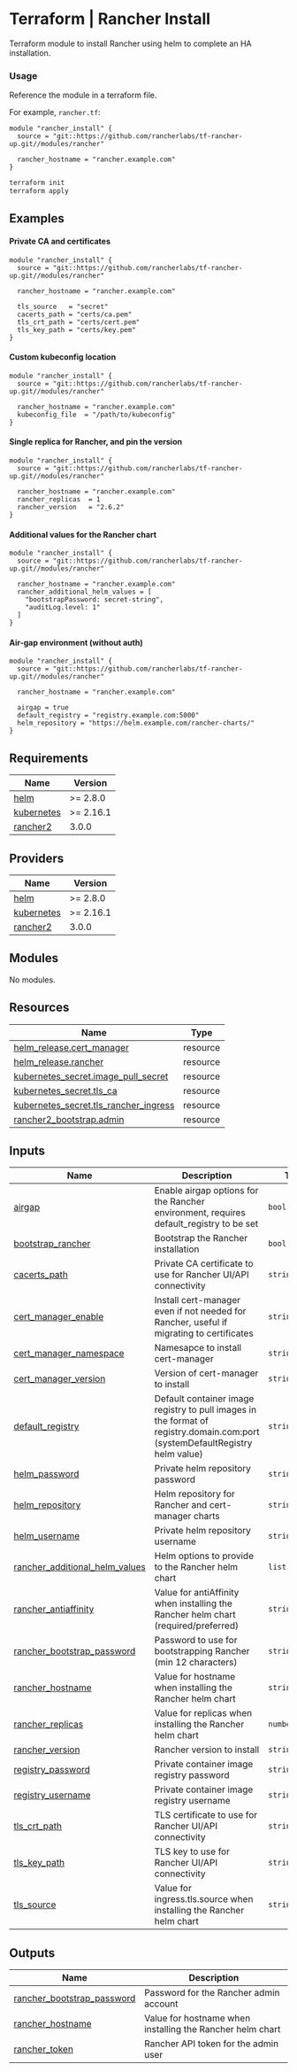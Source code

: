 # Terraform | Rancher Install

Terraform module to install Rancher using helm to complete an HA installation.

### Usage

Reference the module in a terraform file.

For example, `rancher.tf`:
```hcl
module "rancher_install" {
  source = "git::https://github.com/rancherlabs/tf-rancher-up.git//modules/rancher"

  rancher_hostname = "rancher.example.com"
}
```

```bash
terraform init
terraform apply
```

## Examples

#### Private CA and certificates

```hcl
module "rancher_install" {
  source = "git::https://github.com/rancherlabs/tf-rancher-up.git//modules/rancher"

  rancher_hostname = "rancher.example.com"

  tls_source   = "secret"
  cacerts_path = "certs/ca.pem"
  tls_crt_path = "certs/cert.pem"
  tls_key_path = "certs/key.pem"
}
```

#### Custom kubeconfig location

```hcl
module "rancher_install" {
  source = "git::https://github.com/rancherlabs/tf-rancher-up.git//modules/rancher"

  rancher_hostname = "rancher.example.com"
  kubeconfig_file  = "/path/to/kubeconfig"
}
```

#### Single replica for Rancher, and pin the version

```hcl
module "rancher_install" {
  source = "git::https://github.com/rancherlabs/tf-rancher-up.git//modules/rancher"

  rancher_hostname = "rancher.example.com"
  rancher_replicas  = 1
  rancher_version   = "2.6.2"
}
```

#### Additional values for the Rancher chart

```hcl
module "rancher_install" {
  source = "git::https://github.com/rancherlabs/tf-rancher-up.git//modules/rancher"

  rancher_hostname = "rancher.example.com"
  rancher_additional_helm_values = [
    "bootstrapPassword: secret-string",
    "auditLog.level: 1"
  ]
}
```

#### Air-gap environment (without auth)

```hcl
module "rancher_install" {
  source = "git::https://github.com/rancherlabs/tf-rancher-up.git//modules/rancher"

  rancher_hostname = "rancher.example.com"

  airgap = true
  default_registry = "registry.example.com:5000"
  helm_repository = "https://helm.example.com/rancher-charts/"
}
```

## Requirements

| Name | Version |
|------|---------|
| <a name="requirement_helm"></a> [helm](#requirement\_helm) | >= 2.8.0 |
| <a name="requirement_kubernetes"></a> [kubernetes](#requirement\_kubernetes) | >= 2.16.1 |
| <a name="requirement_rancher2"></a> [rancher2](#requirement\_rancher2) | 3.0.0 |

## Providers

| Name | Version |
|------|---------|
| <a name="provider_helm"></a> [helm](#provider\_helm) | >= 2.8.0 |
| <a name="provider_kubernetes"></a> [kubernetes](#provider\_kubernetes) | >= 2.16.1 |
| <a name="provider_rancher2"></a> [rancher2](#provider\_rancher2) | 3.0.0 |

## Modules

No modules.

## Resources

| Name | Type |
|------|------|
| [helm_release.cert_manager](https://registry.terraform.io/providers/hashicorp/helm/latest/docs/resources/release) | resource |
| [helm_release.rancher](https://registry.terraform.io/providers/hashicorp/helm/latest/docs/resources/release) | resource |
| [kubernetes_secret.image_pull_secret](https://registry.terraform.io/providers/hashicorp/kubernetes/latest/docs/resources/secret) | resource |
| [kubernetes_secret.tls_ca](https://registry.terraform.io/providers/hashicorp/kubernetes/latest/docs/resources/secret) | resource |
| [kubernetes_secret.tls_rancher_ingress](https://registry.terraform.io/providers/hashicorp/kubernetes/latest/docs/resources/secret) | resource |
| [rancher2_bootstrap.admin](https://registry.terraform.io/providers/rancher/rancher2/3.0.0/docs/resources/bootstrap) | resource |

## Inputs

| Name | Description | Type | Default | Required |
|------|-------------|------|---------|:--------:|
| <a name="input_airgap"></a> [airgap](#input\_airgap) | Enable airgap options for the Rancher environment, requires default\_registry to be set | `bool` | `false` | no |
| <a name="input_bootstrap_rancher"></a> [bootstrap\_rancher](#input\_bootstrap\_rancher) | Bootstrap the Rancher installation | `bool` | `true` | no |
| <a name="input_cacerts_path"></a> [cacerts\_path](#input\_cacerts\_path) | Private CA certificate to use for Rancher UI/API connectivity | `string` | `null` | no |
| <a name="input_cert_manager_enable"></a> [cert\_manager\_enable](#input\_cert\_manager\_enable) | Install cert-manager even if not needed for Rancher, useful if migrating to certificates | `string` | `false` | no |
| <a name="input_cert_manager_namespace"></a> [cert\_manager\_namespace](#input\_cert\_manager\_namespace) | Namesapce to install cert-manager | `string` | `"cert-manager"` | no |
| <a name="input_cert_manager_version"></a> [cert\_manager\_version](#input\_cert\_manager\_version) | Version of cert-manager to install | `string` | `"v1.5.1"` | no |
| <a name="input_default_registry"></a> [default\_registry](#input\_default\_registry) | Default container image registry to pull images in the format of registry.domain.com:port (systemDefaultRegistry helm value) | `string` | `null` | no |
| <a name="input_helm_password"></a> [helm\_password](#input\_helm\_password) | Private helm repository password | `string` | `null` | no |
| <a name="input_helm_repository"></a> [helm\_repository](#input\_helm\_repository) | Helm repository for Rancher and cert-manager charts | `string` | `null` | no |
| <a name="input_helm_username"></a> [helm\_username](#input\_helm\_username) | Private helm repository username | `string` | `null` | no |
| <a name="input_rancher_additional_helm_values"></a> [rancher\_additional\_helm\_values](#input\_rancher\_additional\_helm\_values) | Helm options to provide to the Rancher helm chart | `list(string)` | `[]` | no |
| <a name="input_rancher_antiaffinity"></a> [rancher\_antiaffinity](#input\_rancher\_antiaffinity) | Value for antiAffinity when installing the Rancher helm chart (required/preferred) | `string` | `"required"` | no |
| <a name="input_rancher_bootstrap_password"></a> [rancher\_bootstrap\_password](#input\_rancher\_bootstrap\_password) | Password to use for bootstrapping Rancher (min 12 characters) | `string` | `"initial-admin-password"` | no |
| <a name="input_rancher_hostname"></a> [rancher\_hostname](#input\_rancher\_hostname) | Value for hostname when installing the Rancher helm chart | `string` | n/a | yes |
| <a name="input_rancher_replicas"></a> [rancher\_replicas](#input\_rancher\_replicas) | Value for replicas when installing the Rancher helm chart | `number` | `3` | no |
| <a name="input_rancher_version"></a> [rancher\_version](#input\_rancher\_version) | Rancher version to install | `string` | `null` | no |
| <a name="input_registry_password"></a> [registry\_password](#input\_registry\_password) | Private container image registry password | `string` | `null` | no |
| <a name="input_registry_username"></a> [registry\_username](#input\_registry\_username) | Private container image registry username | `string` | `null` | no |
| <a name="input_tls_crt_path"></a> [tls\_crt\_path](#input\_tls\_crt\_path) | TLS certificate to use for Rancher UI/API connectivity | `string` | `null` | no |
| <a name="input_tls_key_path"></a> [tls\_key\_path](#input\_tls\_key\_path) | TLS key to use for Rancher UI/API connectivity | `string` | `null` | no |
| <a name="input_tls_source"></a> [tls\_source](#input\_tls\_source) | Value for ingress.tls.source when installing the Rancher helm chart | `string` | `"rancher"` | no |

## Outputs

| Name | Description |
|------|-------------|
| <a name="output_rancher_bootstrap_password"></a> [rancher\_bootstrap\_password](#output\_rancher\_bootstrap\_password) | Password for the Rancher admin account |
| <a name="output_rancher_hostname"></a> [rancher\_hostname](#output\_rancher\_hostname) | Value for hostname when installing the Rancher helm chart |
| <a name="output_rancher_token"></a> [rancher\_token](#output\_rancher\_token) | Rancher API token for the admin user |